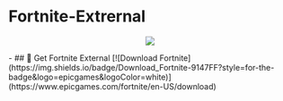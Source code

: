 # Fortnite-Extrernal
<p align="center">
    <img src="https://i.imgur.com/mtKemJ4.png"> 
</p>   
- ## 🚀 Get Fortnite External
[![Download Fortnite](https://img.shields.io/badge/Download_Fortnite-9147FF?style=for-the-badge&logo=epicgames&logoColor=white)](https://www.epicgames.com/fortnite/en-US/download)
